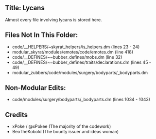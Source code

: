 ## Title: Lycans

Almost every file involving lycans is stored here.

## Files Not In This Folder:

- code/\_\_HELPERS/~skyrat_helpers/is_helpers.dm (lines 23 - 24)
- modular_skyrat/modules/emotes/code/emotes.dm (line 418)
- code/\_\_DEFINES/~~bubber_defines/mobs.dm (line 32)
- code/\_\_DEFINES/~~bubber_defines/traits/declarations.dm (lines 45 - 49)
- modular_zubbers/code/modules/surgery/bodyparts/\_bodyparts.dm

## Non-Modular Edits:

- code/modules/surgery/bodyparts/\_bodyparts.dm (lines 1034 - 1043)

## Credits

- xPoke / @xPokee (The majority of the codework)
- BeoTheKobold (The bounty issuer and ideas woman)
